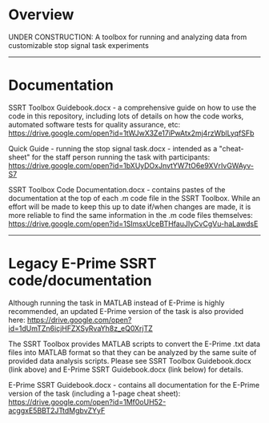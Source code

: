 # Overview

UNDER CONSTRUCTION: A toolbox for running and analyzing data from customizable stop signal task experiments

--------------------------------------

# Documentation

SSRT Toolbox Guidebook.docx - a comprehensive guide on how to use the code in this repository, including lots of details on how the code works, automated software tests for quality assurance, etc: 
https://drive.google.com/open?id=1tWJwX3Ze17iPwAtx2mj4rzWblLyqfSFb

Quick Guide - running the stop signal task.docx - intended as a "cheat-sheet" for the staff person running the task with participants:
https://drive.google.com/open?id=1bXUyDOxJnvtYW7tO6e9XVrIvGWAyv-S7

SSRT Toolbox Code Documentation.docx - contains pastes of the documentation at the top of each .m code file in the SSRT Toolbox. While an effort will be made to keep this up to date if/when changes are made, it is more reliable to find the same information in the .m code files themselves:
https://drive.google.com/open?id=1SImsxUceBTHfauJIyCvCgVu-haLawdsE

--------------------------------------

# Legacy E-Prime SSRT code/documentation

Although running the task in MATLAB instead of E-Prime is highly recommended, an updated E-Prime version of the task is also provided here:
https://drive.google.com/open?id=1dUmTZn6icjHFZXSyRvaYh8z_eQ0XrjTZ

The SSRT Toolbox provides MATLAB scripts to convert the E-Prime .txt data files into MATLAB format so that they can be analyzed by the same suite of provided data analysis scripts. Please see SSRT Toolbox Guidebook.docx (link above) and E-Prime SSRT Guidebook.docx (link below) for details. 

E-Prime SSRT Guidebook.docx - contains all documentation for the E-Prime version of the task (including a 1-page cheat sheet):
https://drive.google.com/open?id=1Mf0oUH52-acggxE5BBT2JTtdMgbvZYyF
